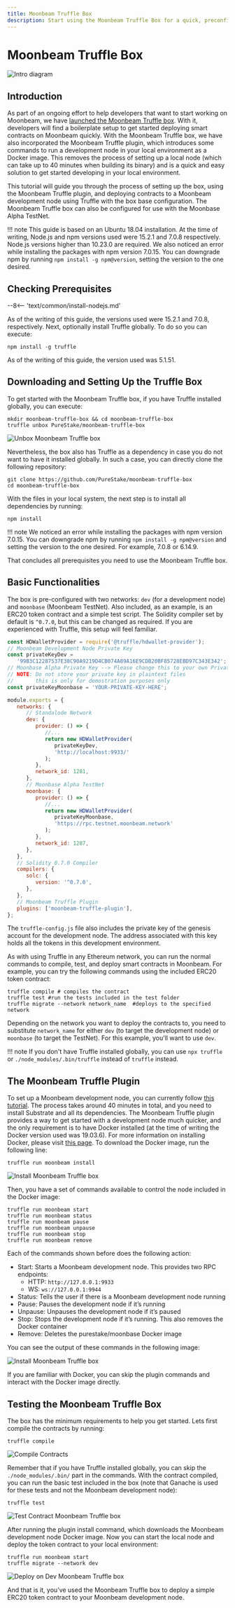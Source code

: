 ```yaml
---
title: Moonbeam Truffle Box
description: Start using the Moonbeam Truffle Box for a quick, preconfigured way to deploy your Solidity smart contracts on Moonbeam using Truffle.
---
```

# Moonbeam Truffle Box

![Intro diagram](/images/integrations/integrations-truffle-banner.png)

## Introduction

As part of an ongoing effort to help developers that want to start working on Moonbeam, we have [launched the Moonbeam Truffle box](https://moonbeam.network/announcements/moonbeam-truffle-box-available-solidity-developers/). With it, developers will find a boilerplate setup to get started deploying smart contracts on Moonbeam quickly. With the Moonbeam Truffle box, we have also incorporated the Moonbeam Truffle plugin, which introduces some commands to run a development node in your local environment as a Docker image. This removes the process of setting up a local node (which can take up to 40 minutes when building its binary) and is a quick and easy solution to get started developing in your local environment.

This tutorial will guide you through the process of setting up the box, using the Moonbeam Truffle plugin, and deploying contracts to a Moonbeam development node using Truffle with the box base configuration. The Moonbeam Truffle box can also be configured for use with the Moonbase Alpha TestNet.

!!! note
    This guide is based on an Ubuntu 18.04 installation. At the time of writing, Node.js and npm versions used were 15.2.1 and 7.0.8 respectively. Node.js versions higher than 10.23.0 are required. We also noticed an error while installing the packages with npm version 7.0.15. You can downgrade npm by running `npm install -g npm@version`, setting the version to the one desired.

## Checking Prerequisites

--8<-- 'text/common/install-nodejs.md'

As of the writing of this guide, the versions used were 15.2.1 and 7.0.8, respectively. Next, optionally install Truffle globally. To do so you can execute:


```
npm install -g truffle
```

As of the writing of this guide, the version used was 5.1.51. 

## Downloading and Setting Up the Truffle Box

To get started with the Moonbeam Truffle box, if you have Truffle installed globally, you can execute:

```
mkdir moonbeam-truffle-box && cd moonbeam-truffle-box
truffle unbox PureStake/moonbeam-truffle-box
```

![Unbox Moonbeam Truffle box](/images/trufflebox/trufflebox-07.png)

Nevertheless, the box also has Truffle as a dependency in case you do not want to have it installed globally. In such a case, you can directly clone the following repository:

```
git clone https://github.com/PureStake/moonbeam-truffle-box
cd moonbeam-truffle-box
``` 

With the files in your local system, the next step is to install all dependencies by running:

```
npm install
```

!!! note
    We noticed an error while installing the packages with npm version 7.0.15. You can downgrade npm by running `npm install -g npm@version` and setting the version to the one desired. For example, 7.0.8 or 6.14.9.

That concludes all prerequisites you need to use the Moonbeam Truffle box.

## Basic Functionalities

The box is pre-configured with two networks: `dev` (for a development node) and `moonbase` (Moonbeam TestNet). Also included, as an example, is an ERC20 token contract and a simple test script. The Solidity compiler set by default is `^0.7.0`, but this can be changed as required. If you are experienced with Truffle, this setup will feel familiar.

```js
const HDWalletProvider = require('@truffle/hdwallet-provider');
// Moonbeam Development Node Private Key
const privateKeyDev =
   '99B3C12287537E38C90A9219D4CB074A89A16E9CDB20BF85728EBD97C343E342';
// Moonbase Alpha Private Key --> Please change this to your own Private Key with funds
// NOTE: Do not store your private key in plaintext files
//       this is only for demostration purposes only
const privateKeyMoonbase = 'YOUR-PRIVATE-KEY-HERE';

module.exports = {
   networks: {
      // Standalode Network
      dev: {
         provider: () => {
            //...
            return new HDWalletProvider(
               privateKeyDev,
               'http://localhost:9933/'
            );
         },
         network_id: 1281,
      },
      // Moonbase Alpha TestNet
      moonbase: {
         provider: () => {
            //...
            return new HDWalletProvider(
               privateKeyMoonbase,
               'https://rpc.testnet.moonbeam.network'
            );
         },
         network_id: 1287,
      },
   },
   // Solidity 0.7.0 Compiler
   compilers: {
      solc: {
         version: '^0.7.0',
      },
   },
   // Moonbeam Truffle Plugin
   plugins: ['moonbeam-truffle-plugin'],
};
```

The `truffle-config.js` file also includes the private key of the genesis account for the development node. The address associated with this key holds all the tokens in this development environment. 

As with using Truffle in any Ethereum network, you can run the normal commands to compile, test, and deploy smart contracts in Moonbeam. For example, you can try the following commands using the included ERC20 token contract:

```
truffle compile # compiles the contract
truffle test #run the tests included in the test folder
truffle migrate --network network_name  #deploys to the specified network
```

Depending on the network you want to deploy the contracts to, you need to substitute `network_name` for either `dev` (to target the development node) or `moonbase` (to target the TestNet). For this example, you'll want to use `dev`.

!!! note
    If you don't have Truffle installed globally, you can use `npx truffle` or `./node_modules/.bin/truffle` instead of `truffle` instead.

## The Moonbeam Truffle Plugin

To set up a Moonbeam development node, you can currently follow [this tutorial](/getting-started/local-node/setting-up-a-node/). The process takes around 40 minutes in total, and you need to install Substrate and all its dependencies. The Moonbeam Truffle plugin provides a way to get started with a development node much quicker, and the only requirement is to have Docker installed (at the time of writing the Docker version used was 19.03.6). For more information on installing Docker, please visit [this page](https://docs.docker.com/get-docker/). To download the Docker image, run the following line:

```
truffle run moonbeam install
``` 

![Install Moonbeam Truffle box](/images/trufflebox/trufflebox-01.png)

 
Then, you have a set of commands available to control the node included in the Docker image:
 
```
truffle run moonbeam start
truffle run moonbeam status
truffle run moonbeam pause
truffle run moonbeam unpause
truffle run moonbeam stop
truffle run moonbeam remove
```

Each of the commands shown before does the following action:

-  Start: Starts a Moonbeam development node. This provides two RPC endpoints: 
      - HTTP: `http://127.0.0.1:9933` 
      - WS: `ws://127.0.0.1:9944`
-  Status: Tells the user if there is a Moonbeam development node running
-  Pause: Pauses the development node if it’s running
-  Unpause: Unpauses the development node if it’s paused
-  Stop: Stops the development node if it’s running. This also removes the Docker container
-  Remove: Deletes the purestake/moonbase Docker image

You can see the output of these commands in the following image:

![Install Moonbeam Truffle box](/images/trufflebox/trufflebox-02.png)

If you are familiar with Docker, you can skip the plugin commands and interact with the Docker image directly.

## Testing the Moonbeam Truffle Box

The box has the minimum requirements to help you get started. Lets first compile the contracts by running:

```
truffle compile
``` 
![Compile Contracts](/images/trufflebox/trufflebox-03.png)

Remember that if you have Truffle installed globally, you can skip the `./node_modules/.bin/` part in the commands. With the contract compiled, you can run the basic test included in the box (note that Ganache is used for these tests and not the Moonbeam development node):

```
truffle test
```

![Test Contract Moonbeam Truffle box](/images/trufflebox/trufflebox-04.png)

After running the plugin install command, which downloads the Moonbeam development node Docker image. Now you can start the local node and deploy the token contract to your local environment:

```
truffle run moonbeam start
truffle migrate --network dev
```

![Deploy on Dev Moonbeam Truffle box](/images/trufflebox/trufflebox-05.png)

And that is it, you’ve used the Moonbeam Truffle box to deploy a simple ERC20 token contract to your Moonbeam development node.
